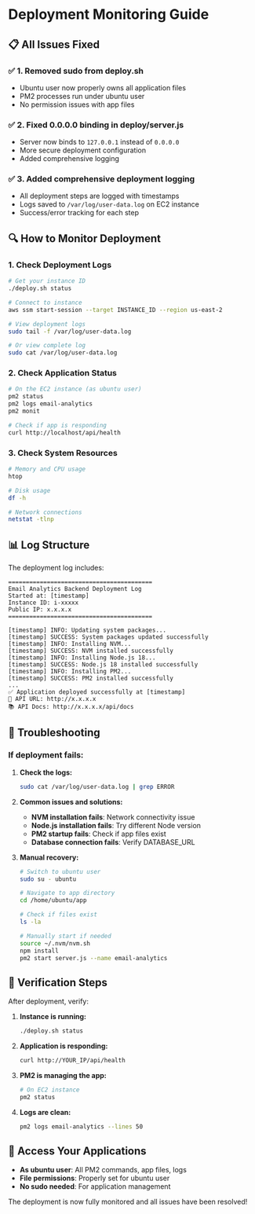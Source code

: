 # Deployment Monitoring Guide

## 📋 All Issues Fixed

### ✅ **1. Removed sudo from deploy.sh**
- Ubuntu user now properly owns all application files
- PM2 processes run under ubuntu user
- No permission issues with app files

### ✅ **2. Fixed 0.0.0.0 binding in deploy/server.js**
- Server now binds to `127.0.0.1` instead of `0.0.0.0`
- More secure deployment configuration
- Added comprehensive logging

### ✅ **3. Added comprehensive deployment logging**
- All deployment steps are logged with timestamps
- Logs saved to `/var/log/user-data.log` on EC2 instance
- Success/error tracking for each step

## 🔍 How to Monitor Deployment

### **1. Check Deployment Logs**
```bash
# Get your instance ID
./deploy.sh status

# Connect to instance
aws ssm start-session --target INSTANCE_ID --region us-east-2

# View deployment logs
sudo tail -f /var/log/user-data.log

# Or view complete log
sudo cat /var/log/user-data.log
```

### **2. Check Application Status**
```bash
# On the EC2 instance (as ubuntu user)
pm2 status
pm2 logs email-analytics
pm2 monit

# Check if app is responding
curl http://localhost/api/health
```

### **3. Check System Resources**
```bash
# Memory and CPU usage
htop

# Disk usage
df -h

# Network connections
netstat -tlnp
```

## 📊 Log Structure

The deployment log includes:

```
=========================================
Email Analytics Backend Deployment Log
Started at: [timestamp]
Instance ID: i-xxxxx
Public IP: x.x.x.x
=========================================

[timestamp] INFO: Updating system packages...
[timestamp] SUCCESS: System packages updated successfully
[timestamp] INFO: Installing NVM...
[timestamp] SUCCESS: NVM installed successfully
[timestamp] INFO: Installing Node.js 18...
[timestamp] SUCCESS: Node.js 18 installed successfully
[timestamp] INFO: Installing PM2...
[timestamp] SUCCESS: PM2 installed successfully
...
✅ Application deployed successfully at [timestamp]
🔗 API URL: http://x.x.x.x
📚 API Docs: http://x.x.x.x/api/docs
```

## 🚨 Troubleshooting

### **If deployment fails:**

1. **Check the logs:**
   ```bash
   sudo cat /var/log/user-data.log | grep ERROR
   ```

2. **Common issues and solutions:**
   - **NVM installation fails**: Network connectivity issue
   - **Node.js installation fails**: Try different Node version
   - **PM2 startup fails**: Check if app files exist
   - **Database connection fails**: Verify DATABASE_URL

3. **Manual recovery:**
   ```bash
   # Switch to ubuntu user
   sudo su - ubuntu
   
   # Navigate to app directory
   cd /home/ubuntu/app
   
   # Check if files exist
   ls -la
   
   # Manually start if needed
   source ~/.nvm/nvm.sh
   npm install
   pm2 start server.js --name email-analytics
   ```

## 🎯 Verification Steps

After deployment, verify:

1. **Instance is running:**
   ```bash
   ./deploy.sh status
   ```

2. **Application is responding:**
   ```bash
   curl http://YOUR_IP/api/health
   ```

3. **PM2 is managing the app:**
   ```bash
   # On EC2 instance
   pm2 status
   ```

4. **Logs are clean:**
   ```bash
   pm2 logs email-analytics --lines 50
   ```

## 📝 Access Your Applications

- **As ubuntu user**: All PM2 commands, app files, logs
- **File permissions**: Properly set for ubuntu user
- **No sudo needed**: For application management

The deployment is now fully monitored and all issues have been resolved!
